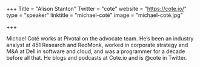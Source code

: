 +++
Title = "Alison Stanton"
Twitter = "cote"
website = "https://cote.io/"
type = "speaker"
linktitle = "michael-coté"
image = "michael-coté.jpg"

+++

Michael Coté works at Pivotal on the advocate team. He’s been an industry analyst at 451 Research and RedMonk, worked in corporate strategy and M&A at Dell in software and cloud, and was a programmer for a decade before all that. He blogs and podcasts at Cote.io and is @cote in Twitter.
